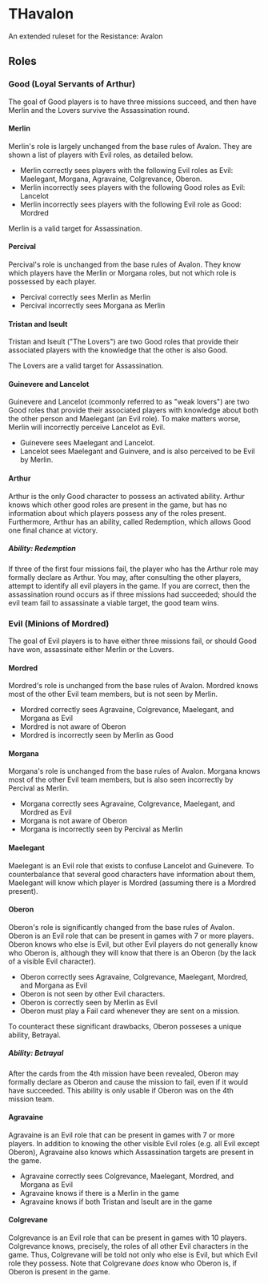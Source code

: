 # THavalon
An extended ruleset for the Resistance: Avalon 

## Roles

### Good (Loyal Servants of Arthur) 
The goal of Good players is to have three missions succeed, and then have Merlin and the Lovers survive the Assassination round. 

#### Merlin 
Merlin's role is largely unchanged from the base rules of Avalon. They are shown a list of players with Evil roles, as detailed below. 

- Merlin correctly sees players with the following Evil roles as Evil: Maelegant, Morgana, Agravaine, Colgrevance, Oberon. 
- Merlin incorrectly sees players with the following Good roles as Evil: Lancelot 
- Merlin incorrectly sees players with the following Evil role as Good: Mordred 

Merlin is a valid target for Assassination. 

#### Percival
Percival's role is unchanged from the base rules of Avalon. They know which players have the Merlin or Morgana roles, but not which role is possessed by each player. 

- Percival correctly sees Merlin as Merlin
- Percival incorrectly sees Morgana as Merlin 

#### Tristan and Iseult 
Tristan and Iseult ("The Lovers") are two Good roles that provide their associated players with the knowledge that the other is also Good. 

The Lovers are a valid target for Assassination.  

#### Guinevere and Lancelot
Guinevere and Lancelot (commonly referred to as "weak lovers") are two Good roles that provide their associated players with knowledge about both the other person and Maelegant (an Evil role). To make matters worse, Merlin will incorrectly perceive Lancelot as Evil. 

- Guinevere sees Maelegant and Lancelot.
- Lancelot sees Maelegant and Guinvere, and is also perceived to be Evil by Merlin. 

#### Arthur 
Arthur is the only Good character to possess an activated ability. Arthur knows which other good roles are present in the game, but has no information about which players possess any of the roles present. Furthermore, Arthur has an ability, called Redemption, which allows Good one final chance at victory. 

##### Ability: Redemption 
If three of the first four missions fail, the player who has the Arthur role may formally declare as Arthur. You may, after consulting the other players, attempt to identify all evil players in the game. If you are correct, then the assassination round occurs as if three missions had succeeded; should the evil team fail to assassinate a viable target, the good team wins.

### Evil (Minions of Mordred) 
The goal of Evil players is to have either three missions fail, or should Good have won, assassinate either Merlin or the Lovers. 

#### Mordred
Mordred's role is unchanged from the base rules of Avalon. Mordred knows most of the other Evil team members, but is not seen by Merlin. 

- Mordred correctly sees Agravaine, Colgrevance, Maelegant, and Morgana as Evil 
- Mordred is not aware of Oberon
- Mordred is incorrectly seen by Merlin as Good 

#### Morgana 
Morgana's role is unchanged from the base rules of Avalon. Morgana knows most of the other Evil team members, but is also seen incorrectly by Percival as Merlin. 

- Morgana correctly sees Agravaine, Colgrevance, Maelegant, and Mordred as Evil 
- Morgana is not aware of Oberon
- Morgana is incorrectly seen by Percival as Merlin 

#### Maelegant 
Maelegant is an Evil role that exists to confuse Lancelot and Guinevere. To counterbalance that several good characters have information about them, Maelegant will know which player is Mordred (assuming there is a Mordred present). 

#### Oberon 
Oberon's role is significantly changed from the base rules of Avalon. Oberon is an Evil role that can be present in games with 7 or more players. Oberon knows who else is Evil, but other Evil players do not generally know who Oberon is, although they will know that there is an Oberon (by the lack of a visible Evil character).  

- Oberon correctly sees Agravaine, Colgrevance, Maelegant, Mordred, and Morgana as Evil
- Oberon is not seen by other Evil characters. 
- Oberon is correctly seen by Merlin as Evil 
- Oberon must play a Fail card whenever they are sent on a mission. 

To counteract these significant drawbacks, Oberon posseses a unique ability, Betrayal. 

##### Ability: Betrayal 
After the cards from the 4th mission have been revealed, Oberon may formally declare as Oberon and cause the mission to fail, even if it would have succeeded. This ability is only usable if Oberon was on the 4th mission team. 

#### Agravaine 
Agravaine is an Evil role that can be present in games with 7 or more players. In addition to knowing the other visible Evil roles (e.g. all Evil except Oberon), Agravaine also knows which Assassination targets are present in the game. 

- Agravaine correctly sees Colgrevance, Maelegant, Mordred, and Morgana as Evil 
- Agravaine knows if there is a Merlin in the game
- Agravaine knows if both Tristan and Iseult are in the game 

#### Colgrevane 
Colgrevance is an Evil role that can be present in games with 10 players. Colgrevance knows, precisely, the roles of all other Evil characters in the game. Thus, Colgrevane will be told not only who else is Evil, but which Evil role they possess. Note that Colgrevane *does* know who Oberon is, if Oberon is present in the game.  
